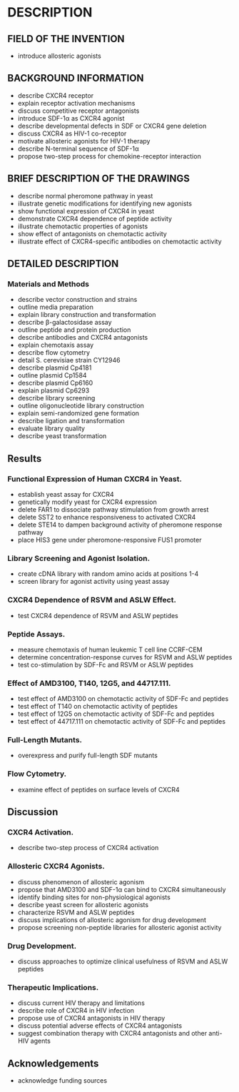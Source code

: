 # DESCRIPTION

## FIELD OF THE INVENTION

- introduce allosteric agonists

## BACKGROUND INFORMATION

- describe CXCR4 receptor
- explain receptor activation mechanisms
- discuss competitive receptor antagonists
- introduce SDF-1α as CXCR4 agonist
- describe developmental defects in SDF or CXCR4 gene deletion
- discuss CXCR4 as HIV-1 co-receptor
- motivate allosteric agonists for HIV-1 therapy
- describe N-terminal sequence of SDF-1α
- propose two-step process for chemokine-receptor interaction

## BRIEF DESCRIPTION OF THE DRAWINGS

- describe normal pheromone pathway in yeast
- illustrate genetic modifications for identifying new agonists
- show functional expression of CXCR4 in yeast
- demonstrate CXCR4 dependence of peptide activity
- illustrate chemotactic properties of agonists
- show effect of antagonists on chemotactic activity
- illustrate effect of CXCR4-specific antibodies on chemotactic activity

## DETAILED DESCRIPTION

### Materials and Methods

- describe vector construction and strains
- outline media preparation
- explain library construction and transformation
- describe β-galactosidase assay
- outline peptide and protein production
- describe antibodies and CXCR4 antagonists
- explain chemotaxis assay
- describe flow cytometry
- detail S. cerevisiae strain CY12946
- describe plasmid Cp4181
- outline plasmid Cp1584
- describe plasmid Cp6160
- explain plasmid Cp6293
- describe library screening
- outline oligonucleotide library construction
- explain semi-randomized gene formation
- describe ligation and transformation
- evaluate library quality
- describe yeast transformation

## Results

### Functional Expression of Human CXCR4 in Yeast.

- establish yeast assay for CXCR4
- genetically modify yeast for CXCR4 expression
- delete FAR1 to dissociate pathway stimulation from growth arrest
- delete SST2 to enhance responsiveness to activated CXCR4
- delete STE14 to dampen background activity of pheromone response pathway
- place HIS3 gene under pheromone-responsive FUS1 promoter

### Library Screening and Agonist Isolation.

- create cDNA library with random amino acids at positions 1-4
- screen library for agonist activity using yeast assay

### CXCR4 Dependence of RSVM and ASLW Effect.

- test CXCR4 dependence of RSVM and ASLW peptides

### Peptide Assays.

- measure chemotaxis of human leukemic T cell line CCRF-CEM
- determine concentration-response curves for RSVM and ASLW peptides
- test co-stimulation by SDF-Fc and RSVM or ASLW peptides

### Effect of AMD3100, T140, 12G5, and 44717.111.

- test effect of AMD3100 on chemotactic activity of SDF-Fc and peptides
- test effect of T140 on chemotactic activity of peptides
- test effect of 12G5 on chemotactic activity of SDF-Fc and peptides
- test effect of 44717.111 on chemotactic activity of SDF-Fc and peptides

### Full-Length Mutants.

- overexpress and purify full-length SDF mutants

### Flow Cytometry.

- examine effect of peptides on surface levels of CXCR4

## Discussion

### CXCR4 Activation.

- describe two-step process of CXCR4 activation

### Allosteric CXCR4 Agonists.

- discuss phenomenon of allosteric agonism
- propose that AMD3100 and SDF-1α can bind to CXCR4 simultaneously
- identify binding sites for non-physiological agonists
- describe yeast screen for allosteric agonists
- characterize RSVM and ASLW peptides
- discuss implications of allosteric agonism for drug development
- propose screening non-peptide libraries for allosteric agonist activity

### Drug Development.

- discuss approaches to optimize clinical usefulness of RSVM and ASLW peptides

### Therapeutic Implications.

- discuss current HIV therapy and limitations
- describe role of CXCR4 in HIV infection
- propose use of CXCR4 antagonists in HIV therapy
- discuss potential adverse effects of CXCR4 antagonists
- suggest combination therapy with CXCR4 antagonists and other anti-HIV agents

## Acknowledgements

- acknowledge funding sources

